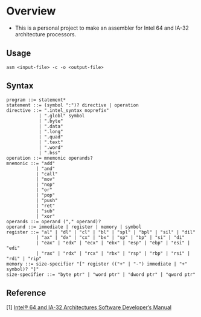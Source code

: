 # Overview
* This is a personal project to make an assembler for Intel 64 and IA-32 architecture processors.

## Usage
```
asm <input-file> -c -o <output-file>
```

## Syntax

```
program ::= statement*
statement ::= (symbol ":")? directive | operation
directive ::= ".intel_syntax noprefix"
            | ".globl" symbol
            | ".byte"
            | ".data"
            | ".long"
            | ".quad"
            | ".text"
            | ".word"
            | ".bss"
operation ::= mnemonic operands?
mnemonic ::= "add"
           | "and"
           | "call"
           | "mov"
           | "nop"
           | "or"
           | "pop"
           | "push"
           | "ret"
           | "sub"
           | "xor"
operands ::= operand ("," operand)?
operand ::= immediate | register | memory | symbol
register ::= "al" | "dl" | "cl" | "bl" | "spl" | "bpl" | "sil" | "dil"
           | "ax" | "dx" | "cx" | "bx" | "sp" | "bp" | "si" | "di"
           | "eax" | "edx" | "ecx" | "ebx" | "esp" | "ebp" | "esi" | "edi"
           | "rax" | "rdx" | "rcx" | "rbx" | "rsp" | "rbp" | "rsi" | "rdi" | "rip"
memory ::= size-specifier "[" register (("+" | "-") immediate | "+" symbol)? "]"
size-specifier ::= "byte ptr" | "word ptr" | "dword ptr" | "qword ptr"
```

## Reference
[1] [Intel® 64 and IA-32 Architectures Software Developer’s Manual](
https://software.intel.com/content/www/us/en/develop/download/intel-64-and-ia-32-architectures-sdm-combined-volumes-1-2a-2b-2c-2d-3a-3b-3c-3d-and-4.html)
